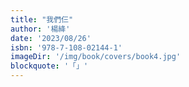 ```yaml
---
title: "我們仨"
author: '楊絳'
date: '2023/08/26'
isbn: '978-7-108-02144-1'
imageDir: '/img/book/covers/book4.jpg'
blockquote: '「」'
---
```

